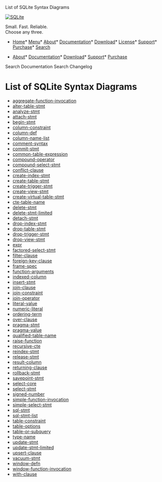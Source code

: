 




List of SQLite Syntax Diagrams




[![SQLite](images/sqlite370_banner.gif)](index.html)


Small. Fast. Reliable.  
Choose any three.


* [Home](index.html)* [Menu](javascript:void(0))* [About](about.html)* [Documentation](docs.html)* [Download](download.html)* [License](copyright.html)* [Support](support.html)* [Purchase](prosupport.html)* [Search](javascript:void(0))




* [About](about.html)* [Documentation](docs.html)* [Download](download.html)* [Support](support.html)* [Purchase](prosupport.html)






Search Documentation
Search Changelog







# List of SQLite Syntax Diagrams



* [aggregate\-function\-invocation](syntax/aggregate-function-invocation.html)
* [alter\-table\-stmt](syntax/alter-table-stmt.html)
* [analyze\-stmt](syntax/analyze-stmt.html)
* [attach\-stmt](syntax/attach-stmt.html)
* [begin\-stmt](syntax/begin-stmt.html)
* [column\-constraint](syntax/column-constraint.html)
* [column\-def](syntax/column-def.html)
* [column\-name\-list](syntax/column-name-list.html)
* [comment\-syntax](syntax/comment-syntax.html)
* [commit\-stmt](syntax/commit-stmt.html)
* [common\-table\-expression](syntax/common-table-expression.html)
* [compound\-operator](syntax/compound-operator.html)
* [compound\-select\-stmt](syntax/compound-select-stmt.html)
* [conflict\-clause](syntax/conflict-clause.html)
* [create\-index\-stmt](syntax/create-index-stmt.html)
* [create\-table\-stmt](syntax/create-table-stmt.html)
* [create\-trigger\-stmt](syntax/create-trigger-stmt.html)
* [create\-view\-stmt](syntax/create-view-stmt.html)
* [create\-virtual\-table\-stmt](syntax/create-virtual-table-stmt.html)
* [cte\-table\-name](syntax/cte-table-name.html)
* [delete\-stmt](syntax/delete-stmt.html)
* [delete\-stmt\-limited](syntax/delete-stmt-limited.html)
* [detach\-stmt](syntax/detach-stmt.html)
* [drop\-index\-stmt](syntax/drop-index-stmt.html)
* [drop\-table\-stmt](syntax/drop-table-stmt.html)
* [drop\-trigger\-stmt](syntax/drop-trigger-stmt.html)
* [drop\-view\-stmt](syntax/drop-view-stmt.html)
* [expr](syntax/expr.html)
* [factored\-select\-stmt](syntax/factored-select-stmt.html)
* [filter\-clause](syntax/filter-clause.html)
* [foreign\-key\-clause](syntax/foreign-key-clause.html)
* [frame\-spec](syntax/frame-spec.html)
* [function\-arguments](syntax/function-arguments.html)
* [indexed\-column](syntax/indexed-column.html)
* [insert\-stmt](syntax/insert-stmt.html)
* [join\-clause](syntax/join-clause.html)
* [join\-constraint](syntax/join-constraint.html)
* [join\-operator](syntax/join-operator.html)
* [literal\-value](syntax/literal-value.html)
* [numeric\-literal](syntax/numeric-literal.html)
* [ordering\-term](syntax/ordering-term.html)
* [over\-clause](syntax/over-clause.html)
* [pragma\-stmt](syntax/pragma-stmt.html)
* [pragma\-value](syntax/pragma-value.html)
* [qualified\-table\-name](syntax/qualified-table-name.html)
* [raise\-function](syntax/raise-function.html)
* [recursive\-cte](syntax/recursive-cte.html)
* [reindex\-stmt](syntax/reindex-stmt.html)
* [release\-stmt](syntax/release-stmt.html)
* [result\-column](syntax/result-column.html)
* [returning\-clause](syntax/returning-clause.html)
* [rollback\-stmt](syntax/rollback-stmt.html)
* [savepoint\-stmt](syntax/savepoint-stmt.html)
* [select\-core](syntax/select-core.html)
* [select\-stmt](syntax/select-stmt.html)
* [signed\-number](syntax/signed-number.html)
* [simple\-function\-invocation](syntax/simple-function-invocation.html)
* [simple\-select\-stmt](syntax/simple-select-stmt.html)
* [sql\-stmt](syntax/sql-stmt.html)
* [sql\-stmt\-list](syntax/sql-stmt-list.html)
* [table\-constraint](syntax/table-constraint.html)
* [table\-options](syntax/table-options.html)
* [table\-or\-subquery](syntax/table-or-subquery.html)
* [type\-name](syntax/type-name.html)
* [update\-stmt](syntax/update-stmt.html)
* [update\-stmt\-limited](syntax/update-stmt-limited.html)
* [upsert\-clause](syntax/upsert-clause.html)
* [vacuum\-stmt](syntax/vacuum-stmt.html)
* [window\-defn](syntax/window-defn.html)
* [window\-function\-invocation](syntax/window-function-invocation.html)
* [with\-clause](syntax/with-clause.html)



